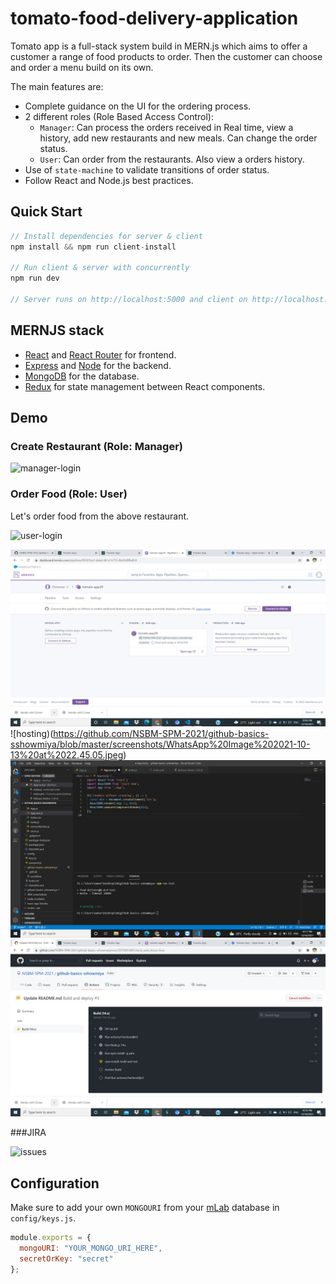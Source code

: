 # tomato-food-delivery-application

Tomato app is a full-stack system build in MERN.js which aims to offer a customer a range of food products to order. Then the customer can choose and order a menu build on its own.

The main features are:

- Complete guidance on the UI for the ordering process.
- 2 different roles (Role Based Access Control):
  - `Manager`: Can process the orders received in Real time, view a history, add new restaurants and new meals. Can change the order status.
  - `User`: Can order from the restaurants. Also view a orders history.
- Use of `state-machine` to validate transitions of order status.
- Follow React and Node.js best practices.

## Quick Start

```javascript
// Install dependencies for server & client
npm install && npm run client-install

// Run client & server with concurrently
npm run dev

// Server runs on http://localhost:5000 and client on http://localhost:3000
```

## MERNJS stack

- [React](https://reactjs.org) and [React Router](https://reacttraining.com/react-router/) for frontend.
- [Express](http://expressjs.com/) and [Node](https://nodejs.org/en/) for the backend.
- [MongoDB](https://www.mongodb.com/) for the database.
- [Redux](https://redux.js.org/basics/usagewithreact) for state management between React components.

## Demo

### Create Restaurant (Role: Manager)

![manager-login](https://recordit.co/CZ2wDzk7O4.gif)

### Order Food (Role: User)

Let's order food from the above restaurant.

![user-login](http://g.recordit.co/lFgzrDYcxY.gif)

![hosting](https://github.com/NSBM-SPM-2021/github-basics-sshowmiya/blob/master/screenshots/WhatsApp%20Image%202021-10-13%20at%2022.45.00.jpeg)
![hosting)(https://github.com/NSBM-SPM-2021/github-basics-sshowmiya/blob/master/screenshots/WhatsApp%20Image%202021-10-13%20at%2022.45.05.jpeg)
![testing](https://github.com/NSBM-SPM-2021/github-basics-sshowmiya/blob/master/screenshots/WhatsApp%20Image%202021-10-13%20at%2022.44.57.jpeg)
![action deploy](https://github.com/NSBM-SPM-2021/github-basics-sshowmiya/blob/master/screenshots/WhatsApp%20Image%202021-10-13%20at%2022.43.49.jpeg)



###JIRA

![issues](https://github.com/NSBM-SPM-2021/github-basics-sshowmiya/tree/master/JIRA%20screenshots.png)


## Configuration

Make sure to add your own `MONGOURI` from your [mLab](http://mlab.com) database in `config/keys.js`.

```javascript
module.exports = {
  mongoURI: "YOUR_MONGO_URI_HERE",
  secretOrKey: "secret"
};
```
